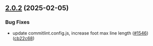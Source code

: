 ## [2.0.2](https://github.com/livechat/livechat-public-docs/compare/v2.0.1...v2.0.2) (2025-02-05)


### Bug Fixes

* update commitlint.config.js, increase foot max line length ([#1546](https://github.com/livechat/livechat-public-docs/issues/1546)) ([cb22c68](https://github.com/livechat/livechat-public-docs/commit/cb22c68e388d1f15af30bc0f7a3858b7e70212e2))

